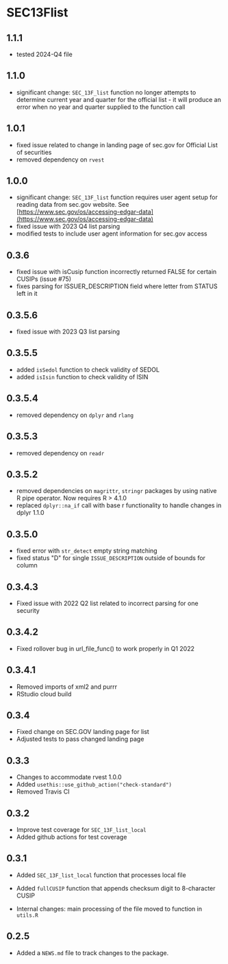 # SEC13Flist 

## 1.1.1

* tested 2024-Q4 file

## 1.1.0

* significant change: `SEC_13F_list` function no longer attempts to determine current year and quarter for the official list - it will produce an error when no year and quarter supplied to the function call

## 1.0.1

* fixed issue related to change in landing page of sec.gov for Official List of securities
* removed dependency on `rvest`

## 1.0.0

* significant change: `SEC_13F_list` function requires user agent setup for reading data from sec.gov website. See [https://www.sec.gov/os/accessing-edgar-data](https://www.sec.gov/os/accessing-edgar-data)
* fixed issue with 2023 Q4 list parsing
* modified tests to include user agent information for sec.gov access

## 0.3.6

* fixed issue with isCusip function incorrectly returned FALSE for certain CUSIPs (issue #75)
* fixes parsing for ISSUER_DESCRIPTION field where letter from STATUS left in it

## 0.3.5.6

* fixed issue with 2023 Q3 list parsing

## 0.3.5.5

* added `isSedol` function to check validity of SEDOL
* added `isIsin` function to check validity of ISIN

## 0.3.5.4

* removed dependency on `dplyr` and `rlang`

## 0.3.5.3

* removed dependency on `readr`

## 0.3.5.2

* removed dependencies on `magrittr`, `stringr` packages by using native R pipe operator. Now requires R > 4.1.0
* replaced `dplyr::na_if` call with base r functionality to handle changes in dplyr 1.1.0

## 0.3.5.0

* fixed error with `str_detect` empty string matching 
* fixed status "D" for single `ISSUE_DESCRIPTION` outside of bounds for column

## 0.3.4.3

* Fixed issue with 2022 Q2 list related to incorrect parsing for one security 

## 0.3.4.2

* Fixed rollover bug in url_file_func() to work properly in Q1 2022

## 0.3.4.1

* Removed imports of xml2 and purrr
* RStudio cloud build

## 0.3.4

* Fixed change on SEC.GOV landing page for list
* Adjusted tests to pass changed landing page

## 0.3.3

* Changes to accommodate rvest 1.0.0
* Added `usethis::use_github_action("check-standard")`
* Removed Travis CI

## 0.3.2

* Improve test coverage for `SEC_13F_list_local`
* Added github actions for test coverage

## 0.3.1

* Added `SEC_13F_list_local` function that processes local file
* Added `fullCUSIP` function that appends checksum digit to 8-character CUSIP

* Internal changes: main processing of the file moved to function in `utils.R`

## 0.2.5

* Added a `NEWS.md` file to track changes to the package.
